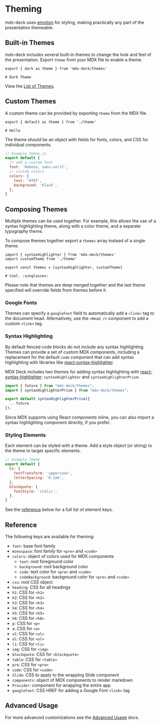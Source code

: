 # Theming

mdx-deck uses [emotion][] for styling, making practically any part of the presentation themeable.

## Built-in Themes

mdx-deck includes several built-in themes to change the look and feel of the presentation.
Export `theme` from your MDX file to enable a theme.

```mdx
export { dark as theme } from 'mdx-deck/themes'

# Dark Theme
```

View the [List of Themes](themes.md).

## Custom Themes

A custom theme can be provided by exporting `theme` from the MDX file.

```mdx
export { default as theme } from './theme'

# Hello
```

The theme should be an object with fields for fonts, colors, and CSS for individual components.

```js
// Example theme.js
export default {
  // add a custom font
  font: 'Roboto, sans-serif',
  // custom colors
  colors: {
    text: '#f0f',
    background: 'black',
  },
}
```

## Composing Themes

Multiple themes can be used together.
For example, this allows the use of a syntax highlighting theme,
along with a color theme, and a separate typography theme.

To compose themes together export a `themes` array instead of a single theme.

```mdx
import { syntaxHighlighter } from 'mdx-deck/themes'
import customTheme from './theme'

export const themes = [syntaxHighlighter, customTheme]

# Cool. :sunglasses:
```

Please note that themes are deep merged together and the last theme specified will override fields from themes before it.

### Google Fonts

Themes can specify a `googleFont` field to automatically add a `<link>` tag to the document head.
Alternatively, use the `<Head />` component to add a custom `<link>` tag.

### Syntax Highlighting

By default fenced code blocks do not include any syntax highlighting.
Themes can provide a set of custom MDX components, including a replacement for the default `code` component that can add syntax highlighting with libraries like [react-syntax-highlighter][].

MDX Deck includes two themes for adding syntax highlighting with [react-syntax-highlighter][]: `syntaxHighlighter` and `syntaxHighlighterPrism`.

```js
import { future } from "mdx-deck/themes";
import { syntaxHighlighterPrism } from "mdx-deck/themes";

export default syntaxHighlighterPrism({
  ...future
});
```

Since MDX supports using React components inline, you can also import a syntax highlighting component directly, if you prefer.

### Styling Elements

Each element can be styled with a theme.
Add a style object (or string) to the theme to target specific elements.

```js
// example theme
export default {
  h1: {
    textTransform: 'uppercase',
    letterSpacing: '0.1em',
  },
  blockquote: {
    fontStyle: 'italic',
  },
}
```

See the [reference](#reference) below for a full list of element keys.

## Reference

The following keys are available for theming:

- `font`: base font family
- `monospace`: font family for `<pre>` and `<code>`
- `colors`: object of colors used for MDX components
  - `text`: root foreground color
  - `background`: root background color
  - `code`: text color for `<pre>` and `<code>`
  - `codeBackground`: background color for `<pre>` and `<code>`
- `css`: root CSS object
- `heading`: CSS for all headings
- `h1`: CSS for `<h1>`
- `h2`: CSS for `<h2>`
- `h3`: CSS for `<h3>`
- `h4`: CSS for `<h4>`
- `h5`: CSS for `<h5>`
- `h6`: CSS for `<h6>`
- `p`: CSS for `<p>`
- `a`: CSS for `<a>`
- `ul`: CSS for `<ul>`
- `ol`: CSS for `<ol>`
- `li`: CSS for `<li>`
- `img`: CSS for `<img>`
- `blockquote`: CSS for `<blockquote>`
- `table`: CSS for `<table>`
- `pre`: CSS for `<pre>`
- `code`: CSS for `<code>`
- `Slide`: CSS to apply to the wrapping Slide component
- `components`: object of MDX components to render markdown
- `Provider`: component for wrapping the entire app
- `googleFont`: CSS HREF for adding a Google Font `<link>` tag

## Advanced Usage

For more advanced customizations see the [Advanced Usage](advanced.md) docs.

[emotion]: https://emotion.sh
[mdx]: https://github.com/mdx-js/mdx
[react-syntax-highlighter]: https://github.com/conorhastings/react-syntax-highlighter
